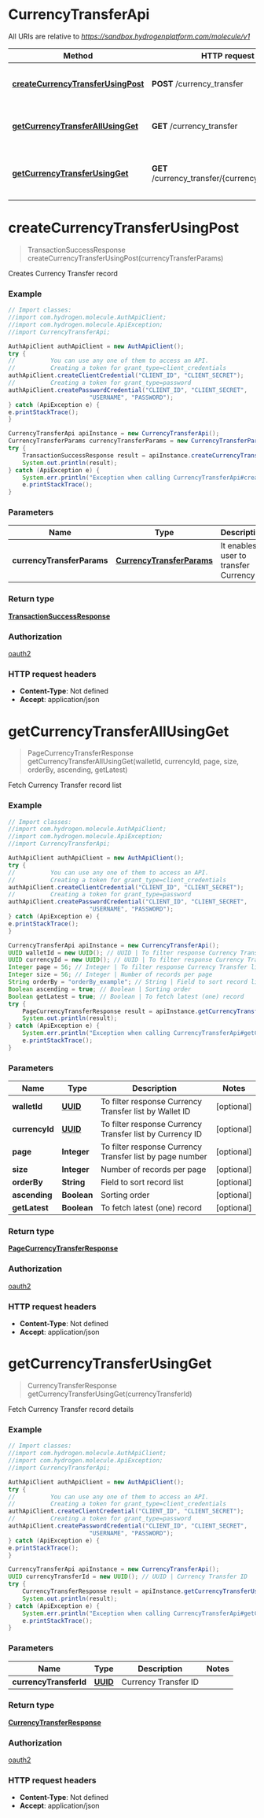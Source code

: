 # CurrencyTransferApi

All URIs are relative to *https://sandbox.hydrogenplatform.com/molecule/v1*

Method | HTTP request | Description
------------- | ------------- | -------------
[**createCurrencyTransferUsingPost**](CurrencyTransferApi.md#createCurrencyTransferUsingPost) | **POST** /currency_transfer | Creates Currency Transfer record
[**getCurrencyTransferAllUsingGet**](CurrencyTransferApi.md#getCurrencyTransferAllUsingGet) | **GET** /currency_transfer | Fetch Currency Transfer record list
[**getCurrencyTransferUsingGet**](CurrencyTransferApi.md#getCurrencyTransferUsingGet) | **GET** /currency_transfer/{currency_transfer_id} | Fetch Currency Transfer record details


<a name="createCurrencyTransferUsingPost"></a>
# **createCurrencyTransferUsingPost**
> TransactionSuccessResponse createCurrencyTransferUsingPost(currencyTransferParams)

Creates Currency Transfer record

### Example
```java
// Import classes:
//import com.hydrogen.molecule.AuthApiClient;
//import com.hydrogen.molecule.ApiException;
//import CurrencyTransferApi;

AuthApiClient authApiClient = new AuthApiClient();
try {
//          You can use any one of them to access an API.
//          Creating a token for grant_type=client_credentials            
authApiClient.createClientCredential("CLIENT_ID", "CLIENT_SECRET");
//          Creating a token for grant_type=password
authApiClient.createPasswordCredential("CLIENT_ID", "CLIENT_SECRET",
                       "USERNAME", "PASSWORD");           
} catch (ApiException e) {
e.printStackTrace();
}

CurrencyTransferApi apiInstance = new CurrencyTransferApi();
CurrencyTransferParams currencyTransferParams = new CurrencyTransferParams(); // CurrencyTransferParams | It enables a user to transfer Currency
try {
    TransactionSuccessResponse result = apiInstance.createCurrencyTransferUsingPost(currencyTransferParams);
    System.out.println(result);
} catch (ApiException e) {
    System.err.println("Exception when calling CurrencyTransferApi#createCurrencyTransferUsingPost");
    e.printStackTrace();
}
```

### Parameters

Name | Type | Description  | Notes
------------- | ------------- | ------------- | -------------
 **currencyTransferParams** | [**CurrencyTransferParams**](CurrencyTransferParams.md)| It enables a user to transfer Currency |

### Return type

[**TransactionSuccessResponse**](TransactionSuccessResponse.md)

### Authorization

[oauth2](../README.md#oauth2)

### HTTP request headers

 - **Content-Type**: Not defined
 - **Accept**: application/json

<a name="getCurrencyTransferAllUsingGet"></a>
# **getCurrencyTransferAllUsingGet**
> PageCurrencyTransferResponse getCurrencyTransferAllUsingGet(walletId, currencyId, page, size, orderBy, ascending, getLatest)

Fetch Currency Transfer record list

### Example
```java
// Import classes:
//import com.hydrogen.molecule.AuthApiClient;
//import com.hydrogen.molecule.ApiException;
//import CurrencyTransferApi;

AuthApiClient authApiClient = new AuthApiClient();
try {
//          You can use any one of them to access an API.
//          Creating a token for grant_type=client_credentials            
authApiClient.createClientCredential("CLIENT_ID", "CLIENT_SECRET");
//          Creating a token for grant_type=password
authApiClient.createPasswordCredential("CLIENT_ID", "CLIENT_SECRET",
                       "USERNAME", "PASSWORD");           
} catch (ApiException e) {
e.printStackTrace();
}

CurrencyTransferApi apiInstance = new CurrencyTransferApi();
UUID walletId = new UUID(); // UUID | To filter response Currency Transfer list by Wallet ID
UUID currencyId = new UUID(); // UUID | To filter response Currency Transfer list by Currency ID
Integer page = 56; // Integer | To filter response Currency Transfer list by page number
Integer size = 56; // Integer | Number of records per page
String orderBy = "orderBy_example"; // String | Field to sort record list
Boolean ascending = true; // Boolean | Sorting order
Boolean getLatest = true; // Boolean | To fetch latest (one) record
try {
    PageCurrencyTransferResponse result = apiInstance.getCurrencyTransferAllUsingGet(walletId, currencyId, page, size, orderBy, ascending, getLatest);
    System.out.println(result);
} catch (ApiException e) {
    System.err.println("Exception when calling CurrencyTransferApi#getCurrencyTransferAllUsingGet");
    e.printStackTrace();
}
```

### Parameters

Name | Type | Description  | Notes
------------- | ------------- | ------------- | -------------
 **walletId** | [**UUID**](.md)| To filter response Currency Transfer list by Wallet ID | [optional]
 **currencyId** | [**UUID**](.md)| To filter response Currency Transfer list by Currency ID | [optional]
 **page** | **Integer**| To filter response Currency Transfer list by page number | [optional]
 **size** | **Integer**| Number of records per page | [optional]
 **orderBy** | **String**| Field to sort record list | [optional]
 **ascending** | **Boolean**| Sorting order | [optional]
 **getLatest** | **Boolean**| To fetch latest (one) record | [optional]

### Return type

[**PageCurrencyTransferResponse**](PageCurrencyTransferResponse.md)

### Authorization

[oauth2](../README.md#oauth2)

### HTTP request headers

 - **Content-Type**: Not defined
 - **Accept**: application/json

<a name="getCurrencyTransferUsingGet"></a>
# **getCurrencyTransferUsingGet**
> CurrencyTransferResponse getCurrencyTransferUsingGet(currencyTransferId)

Fetch Currency Transfer record details

### Example
```java
// Import classes:
//import com.hydrogen.molecule.AuthApiClient;
//import com.hydrogen.molecule.ApiException;
//import CurrencyTransferApi;

AuthApiClient authApiClient = new AuthApiClient();
try {
//          You can use any one of them to access an API.
//          Creating a token for grant_type=client_credentials            
authApiClient.createClientCredential("CLIENT_ID", "CLIENT_SECRET");
//          Creating a token for grant_type=password
authApiClient.createPasswordCredential("CLIENT_ID", "CLIENT_SECRET",
                       "USERNAME", "PASSWORD");           
} catch (ApiException e) {
e.printStackTrace();
}

CurrencyTransferApi apiInstance = new CurrencyTransferApi();
UUID currencyTransferId = new UUID(); // UUID | Currency Transfer ID
try {
    CurrencyTransferResponse result = apiInstance.getCurrencyTransferUsingGet(currencyTransferId);
    System.out.println(result);
} catch (ApiException e) {
    System.err.println("Exception when calling CurrencyTransferApi#getCurrencyTransferUsingGet");
    e.printStackTrace();
}
```

### Parameters

Name | Type | Description  | Notes
------------- | ------------- | ------------- | -------------
 **currencyTransferId** | [**UUID**](.md)| Currency Transfer ID |

### Return type

[**CurrencyTransferResponse**](CurrencyTransferResponse.md)

### Authorization

[oauth2](../README.md#oauth2)

### HTTP request headers

 - **Content-Type**: Not defined
 - **Accept**: application/json

